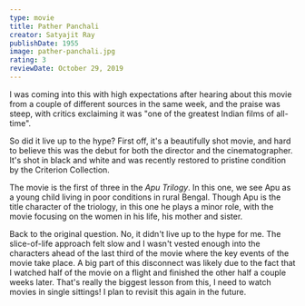 ```yaml
---
type: movie
title: Pather Panchali
creator: Satyajit Ray
publishDate: 1955
image: pather-panchali.jpg
rating: 3
reviewDate: October 29, 2019
---
```


I was coming into this with high expectations after hearing about this movie from a couple of different sources in the same week, and the praise was steep, with critics exclaiming it was "one of the greatest Indian films of all-time".

So did it live up to the hype? First off, it's a beautifully shot movie, and hard to believe this was the debut for both the director and the cinematographer. It's shot in black and white and was recently restored to pristine condition by the Criterion Collection.

The movie is the first of three in the _Apu Trilogy_. In this one, we see Apu as a young child living in poor conditions in rural Bengal. Though Apu is the title character of the triology, in this one he plays a minor role, with the movie focusing on the women in his life, his mother and sister.

Back to the original question. No, it didn't live up to the hype for me. The slice-of-life approach felt slow and I wasn't vested enough into the characters ahead of the last third of the movie where the key events of the movie take place. A big part of this disconnect was likely due to the fact that I watched half of the movie on a flight and finished the other half a couple weeks later. That's really the biggest lesson from this, I need to watch movies in single sittings! I plan to revisit this again in the future.


